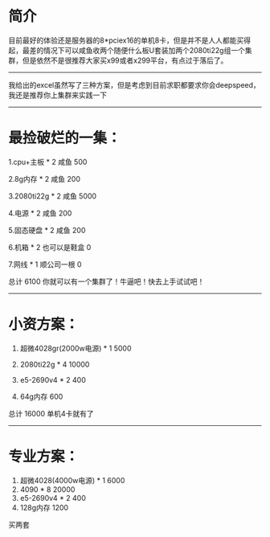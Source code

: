 # 简介
目前最好的体验还是服务器的8*pciex16的单机8卡，但是并不是人人都能买得起，最差的情况下可以咸鱼收两个随便什么板U套装加两个2080ti22g组一个集群，但是依然不是很推荐大家买x99或者x299平台，有点过于落后了。

-------------------------------
我给出的excel虽然写了三种方案，但是考虑到目前求职都要求你会deepspeed，我还是推荐你上集群来实践一下

--------------------------------
# 最捡破烂的一集：

1.cpu+主板 * 2 咸鱼 500

2.8g内存 * 2 咸鱼 200

3.2080ti22g * 2 咸鱼 5000

4.电源 * 2 咸鱼 200

5.固态硬盘 * 2 咸鱼 200

6.机箱 * 2  也可以是鞋盒 0

7.网线 * 1  顺公司一根 0

总计 6100 你就可以有一个集群了！牛逼吧！快去上手试试吧！

-------------------------------

# 小资方案：
1. 超微4028gr(2000w电源) * 1  5000

2. 2080ti22g * 4  10000

3. e5-2690v4 * 2  400

4. 64g内存  600

总计 16000  单机4卡就有了


-------------------------------

# 专业方案：
1. 超微4028(4000w电源) * 1  6000
2. 4090 * 8  20000
3. e5-2690v4 * 2  400
4. 128g内存  1200

买两套